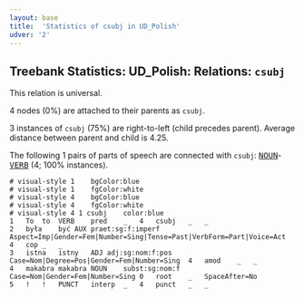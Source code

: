 ```yaml
---
layout: base
title:  'Statistics of csubj in UD_Polish'
udver: '2'
---
```


## Treebank Statistics: UD_Polish: Relations: `csubj`

This relation is universal.

4 nodes (0%) are attached to their parents as `csubj`.

3 instances of `csubj` (75%) are right-to-left (child precedes parent).
Average distance between parent and child is 4.25.

The following 1 pairs of parts of speech are connected with `csubj`: <tt><a href="pl-pos-NOUN.html">NOUN</a></tt>-<tt><a href="pl-pos-VERB.html">VERB</a></tt> (4; 100% instances).


~~~ conllu
# visual-style 1	bgColor:blue
# visual-style 1	fgColor:white
# visual-style 4	bgColor:blue
# visual-style 4	fgColor:white
# visual-style 4 1 csubj	color:blue
1	To	to	VERB	pred	_	4	csubj	_	_
2	była	być	AUX	praet:sg:f:imperf	Aspect=Imp|Gender=Fem|Number=Sing|Tense=Past|VerbForm=Part|Voice=Act	4	cop	_	_
3	istna	istny	ADJ	adj:sg:nom:f:pos	Case=Nom|Degree=Pos|Gender=Fem|Number=Sing	4	amod	_	_
4	makabra	makabra	NOUN	subst:sg:nom:f	Case=Nom|Gender=Fem|Number=Sing	0	root	_	SpaceAfter=No
5	!	!	PUNCT	interp	_	4	punct	_	_

~~~


